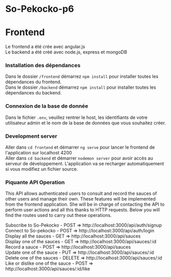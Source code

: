 # So-Pekocko-p6

# Frontend

Le frontend a été crée avec angular.js</br>
Le backend a été créé avec node.js, express et mongoDB

### Installation des dépendances

Dans le dossier `/frontend` démarrez `npm install` pour installer toutes les dépendances du frontend.</br>
Dans le dossier `/backend` démarrez `npm install` pour installer toutes les dépendances du backend.

### Connexion de la base de donnée 

Dans le fichier `.env`, veuillez rentrer le host, les identifiants de votre utilisateur admin et le nom de la base de données que vous souhaitez créer.

### Development server

Aller dans `cd frontend` et démarrer `ng serve` pour lancer le frontend de l'application sur localhost 4200</br>
Aller dans `cd backend` et démarrer  `nodemon server` pour avoir accès au serveur de développement. L'application va se recharger automatiquement si vous modifiez un fichier source.

### Piquante API Operation 

This API allows authenticated users to consult and record the sauces of other users and manage their own. These features will be implemented from the frontend application. She will be in charge of contacting the API to perform user actions and all this thanks to HTTP requests. Below you will find the routes used to carry out these operations.</br>

Subscribe to So-Pekocko - POST => http://localhost:3000/api/auth/signup</br>
Connect to So-pekocko - POST => http://localhost:3000/api/auth/login</br>
Display all the sauces - GET => http://localhost:3000/api/sauces</br>
Display one of the sauces - GET => http://localhost:3000/api/sauces/:id</br>
Record a sauce - POST => http://localhost:3000/api/sauces</br>
Update one of the sauce - PUT => http://localhost:3000/api/sauces/:id</br>
Delete one of the sauces - DELETE => http://localhost:3000/api/sauces/:id</br>
Like or dislike one of the sauce - POST => http://localhost:3000/api/sauces/:id/like

